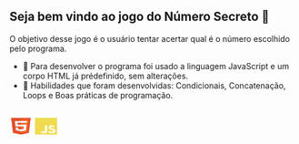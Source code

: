## Seja bem vindo ao jogo do Número Secreto 🫥

O objetivo desse jogo é o usuário tentar acertar qual é o número escolhido pelo programa.

- 🤖 Para desenvolver o programa foi usado a linguagem JavaScript e um corpo HTML já prédefinido, sem alterações.
- 🌱 Habilidades que foram desenvolvidas: Condicionais, Concatenação, Loops e Boas práticas de programação.

<div style="display: inline_block"><br>
  <img align="center" alt="Tobias-HTML" height="30" width="40" src="https://raw.githubusercontent.com/devicons/devicon/master/icons/html5/html5-original.svg">
  <img align="center" alt="Tobias-Js" height="30" width="40" src="https://raw.githubusercontent.com/devicons/devicon/master/icons/javascript/javascript-plain.svg">
</div>
